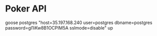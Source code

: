 # Poker API

goose postgres "host=35.197.168.240 user=postgres dbname=postgres password=gl1iKw8B1OCPIM5A sslmode=disable" up
